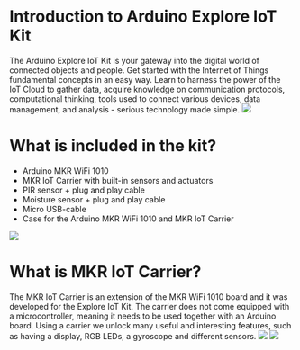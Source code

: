 # Introduction to Arduino Explore IoT Kit
The Arduino Explore IoT Kit is your gateway into the digital world of connected objects and people. 
Get started with the Internet of Things fundamental concepts in an easy way.
Learn to harness the power of the IoT Cloud to gather data, acquire knowledge on communication protocols, 
computational thinking, tools used to connect various devices, data management, and analysis - serious technology made simple.
![](https://store-usa.arduino.cc/cdn/shop/products/AKX00027_03.unbox2_1000x750.jpg?v=1637934775)

# What is included in the kit?
- Arduino MKR WiFi 1010
- MKR IoT Carrier with built-in sensors and actuators
- PIR sensor + plug and play cable
- Moisture sensor + plug and play cable
- Micro USB-cable
- Case for the Arduino MKR WiFi 1010 and MKR IoT Carrier

![](https://www.datocms-assets.com/28969/1615533826-exploreiotkitcomponents.jpg)

# What is MKR IoT Carrier?
The MKR IoT Carrier is an extension of the MKR WiFi 1010 board and it was developed for the Explore IoT Kit. The carrier does not come equipped with a microcontroller, 
meaning it needs to be used together with an Arduino board. Using a carrier we unlock many useful and interesting features, 
such as having a display, RGB LEDs, a gyroscope and different sensors.
![](https://store-usa.arduino.cc/cdn/shop/products/AKX00027_05.carrier_1000x750.jpg?v=1637934775)
![](https://store-usa.arduino.cc/cdn/shop/products/AKX00027_06.carrier_85a17c0d-101f-4b42-adc0-2a4d6d0df37b_1000x750.jpg?v=1637934775)
